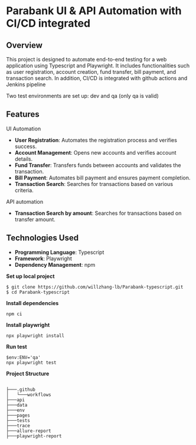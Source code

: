# Parabank UI & API Automation with CI/CD integrated

## Overview
This project is designed to automate end-to-end testing for a web application using Typescript and Playwright. It includes functionalities such as user registration, account creation, fund transfer, bill payment, and transaction search. In addition, CI/CD is integrated with github actions and Jenkins pipeline

Two test environments are set up: dev and qa (only qa is valid)

## Features
UI Automation
- **User Registration**: Automates the registration process and verifies success.
- **Account Management**: Opens new accounts and verifies account details.
- **Fund Transfer**: Transfers funds between accounts and validates the transaction.
- **Bill Payment**: Automates bill payment and ensures payment completion.
- **Transaction Search**: Searches for transactions based on various criteria.

API automation
- **Transaction Search by amount**: Searches for transactions based on transfer amount.
  
## Technologies Used
- **Programming Language**: Typescript
- **Framework**: Playwright
- **Dependency Management**: npm


**Set up local project**
```shell
$ git clone https://github.com/willzhang-lb/Parabank-typescript.git
$ cd Parabank-typescript
```

**Install dependencies**
```shell
npm ci
```

**Install playwright**
```shell
npx playwright install
```

**Run test**
```shell
$env:ENV='qa'
npx playwright test
```

**Project Structure**
```

├───.github
│   └───workflows
├───api
├───data
├───env
├───pages
├───tests
├───trace
├───allure-report
├───playwright-report

